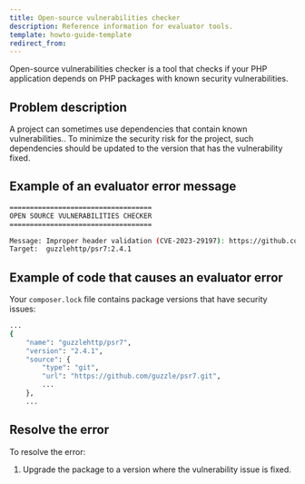 ```yaml
---
title: Open-source vulnerabilities checker
description: Reference information for evaluator tools.
template: howto-guide-template
redirect_from:
---
```


Open-source vulnerabilities checker is a tool that checks if your PHP application depends on PHP packages with known security vulnerabilities.

## Problem description

A project can sometimes use dependencies that contain known vulnerabilities.. To minimize the security risk for the project, such dependencies should be updated to the version that has the vulnerability fixed.

## Example of an evaluator error message

```bash
===================================
OPEN SOURCE VULNERABILITIES CHECKER
===================================

Message: Improper header validation (CVE-2023-29197): https://github.com/guzzle/psr7/security/advisories/GHSA-wxmh-65f7-jcvw
Target:  guzzlehttp/psr7:2.4.1
```

## Example of code that causes an evaluator error

Your `composer.lock` file contains package versions that have security issues:

```bash
...
{
    "name": "guzzlehttp/psr7",
    "version": "2.4.1",
    "source": {
        "type": "git",
        "url": "https://github.com/guzzle/psr7.git",
        ...
    },
    ...
````

## Resolve the error

To resolve the error:
1. Upgrade the package to a version where the vulnerability issue is fixed.
